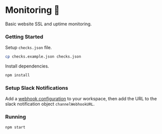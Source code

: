 # Monitoring 🤖

Basic website SSL and uptime monitoring.

### Getting Started

Setup `checks.json` file.

```bash
cp checks.example.json checks.json
```

Install dependencies.

```bash
npm install
```

### Setup Slack Notifications

Add a [webhook configuration](https://phillipcraig.slack.com/apps/A0F7XDUAZ-incoming-webhooks) to your workspace, then
add the URL to the slack notification object `channelWebhookURL`.

### Running

```bash
npm start
```
